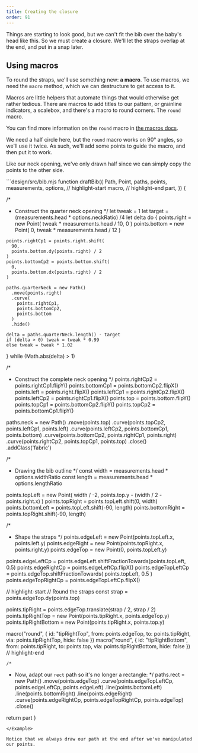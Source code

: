 ```yaml
---
title: Creating the closure
order: 91
---
```


Things are starting to look good, but we can't fit the bib over the baby's head like this.
So we must create a closure. We'll let the straps overlap at the end, and put in a snap
later.

## Using macros

To round the straps, we'll use something new: **a macro**. To use macros, we
need the `macro` method, which we can destructure to get access to it.

Macros are little helpers that automate things that would otherwise get rather
tedious. There are macros to add titles to our pattern, or grainline
indicators, a scalebox, and there's a macro to round corners. The `round`
macro.

<Note> You can find more information on the `round` macro in [the macros docs](/reference/macros/round/).</Note>

We need a half circle here, but the `round` macro works on 90° angles, so
we'll use it twice.  As such, we'll add some points to guide the macro, and
then put it to work.

Like our neck opening, we've only drawn half since we can simply copy the
points to the other side.

<Example tutorial caption="Now the straps overlap. Which doesn't work for a pattern as it would make it impossible to cut it out of a single piece of fabric. So let's deal with the overlap next.">
```design/src/bib.mjs
function draftBib({
  Path,
  Point,
  paths,
  points,
  measurements,
  options,
  // highlight-start
  macro,
  // highlight-end
  part,
}) {

  /*
   * Construct the quarter neck opening
   */
  let tweak = 1
  let target = (measurements.head * options.neckRatio) /4
  let delta
  do {
    points.right = new Point(
      tweak * measurements.head / 10, 
      0
    )
    points.bottom = new Point(
      0, 
      tweak * measurements.head / 12
    )
  
    points.rightCp1 = points.right.shift(
      90, 
      points.bottom.dy(points.right) / 2
    )
    points.bottomCp2 = points.bottom.shift(
      0, 
      points.bottom.dx(points.right) / 2
    )
  
    paths.quarterNeck = new Path()
      .move(points.right)
      .curve(
        points.rightCp1, 
        points.bottomCp2, 
        points.bottom
      )
      .hide()

    delta = paths.quarterNeck.length() - target
    if (delta > 0) tweak = tweak * 0.99
    else tweak = tweak * 1.02
  } while (Math.abs(delta) > 1)

  /*
   * Construct the complete neck opening
   */
  points.rightCp2 = points.rightCp1.flipY()
  points.bottomCp1 = points.bottomCp2.flipX()
  points.left = points.right.flipX()
  points.leftCp1 = points.rightCp2.flipX()
  points.leftCp2 = points.rightCp1.flipX()
  points.top = points.bottom.flipY()
  points.topCp1 = points.bottomCp2.flipY()
  points.topCp2 = points.bottomCp1.flipY()

  paths.neck = new Path()
    .move(points.top)
    .curve(points.topCp2, points.leftCp1, points.left)
    .curve(points.leftCp2, points.bottomCp1, points.bottom)
    .curve(points.bottomCp2, points.rightCp1, points.right)
    .curve(points.rightCp2, points.topCp1, points.top)
    .close()
    .addClass('fabric')

  /*
   * Drawing the bib outline
   */
  const width = measurements.head * options.widthRatio
  const length = measurements.head * options.lengthRatio

  points.topLeft = new Point(
    width / -2,
    points.top.y - (width / 2 - points.right.x)
  )
  points.topRight = points.topLeft.shift(0, width)
  points.bottomLeft = points.topLeft.shift(-90, length)
  points.bottomRight = points.topRight.shift(-90, length)

  /*
   * Shape the straps
   */
  points.edgeLeft = new Point(points.topLeft.x, points.left.y)
  points.edgeRight = new Point(points.topRight.x, points.right.y)
  points.edgeTop = new Point(0, points.topLeft.y)

  points.edgeLeftCp = points.edgeLeft.shiftFractionTowards(points.topLeft, 0.5)
  points.edgeRightCp = points.edgeLeftCp.flipX()
  points.edgeTopLeftCp = points.edgeTop.shiftFractionTowards(
    points.topLeft,
    0.5
  )
  points.edgeTopRightCp = points.edgeTopLeftCp.flipX()

  // highlight-start
  // Round the straps
  const strap = points.edgeTop.dy(points.top)

  points.tipRight = points.edgeTop.translate(strap / 2, strap / 2)
  points.tipRightTop = new Point(points.tipRight.x, points.edgeTop.y)
  points.tipRightBottom = new Point(points.tipRight.x, points.top.y)

  macro("round", {
    id: "tipRightTop",
    from: points.edgeTop,
    to: points.tipRight,
    via: points.tipRightTop,
    hide: false
  })
  macro("round", {
    id: "tipRightBottom",
    from: points.tipRight,
    to: points.top,
    via: points.tipRightBottom,
    hide: false
  })
  // highlight-end

    /*
   * Now, adapt our `rect` path so it's no longer a rectangle:
   */
  paths.rect = new Path()
    .move(points.edgeTop)
    .curve(points.edgeTopLeftCp, points.edgeLeftCp, points.edgeLeft)
    .line(points.bottomLeft)
    .line(points.bottomRight)
    .line(points.edgeRight)
    .curve(points.edgeRightCp, points.edgeTopRightCp, points.edgeTop)
    .close()

  return part
}
```
</Example>

Notice that we always draw our path at the end after we've manipulated our points.